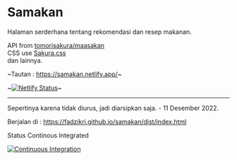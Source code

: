 # Samakan

Halaman serderhana tentang rekomendasi dan resep makanan.

API from [tomorisakura/maasakan](https://github.com/tomorisakura/unofficial-masakapahariini-api)\
CSS use [Sakura.css](https://github.com/oxalorg/sakura)\
dan lainnya.

~Tautan : <https://samakan.netlify.app/>~

~[![Netlify Status](https://api.netlify.com/api/v1/badges/d36d2433-e2ad-4926-a8af-6c4a4899b704/deploy-status)](https://app.netlify.com/sites/samakan/deploys)~

---

Sepertinya karena tidak diurus, jadi diarsipkan saja. - 11 Desember 2022.

Berjalan di : <https://fadzikri.github.io/samakan/dist/index.html>

Status Continous Integrated

[![Continuous Integration](https://github.com/fadzikri/samakan/actions/workflows/ci.yml/badge.svg)](https://github.com/fadzikri/samakan/actions/workflows/ci.yml)
